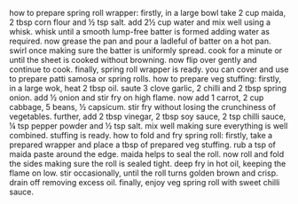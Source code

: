 how to prepare spring roll wrapper:
firstly, in a large bowl take 2 cup maida, 2 tbsp corn flour and ½ tsp salt.
add 2½ cup water and mix well using a whisk.
whisk until a smooth lump-free batter is formed adding water as required.
now grease the pan and pour a ladleful of batter on a hot pan.
swirl once making sure the batter is uniformly spread.
cook for a minute or until the sheet is cooked without browning.
now flip over gently and continue to cook.
finally, spring roll wrapper is ready. you can cover and use to prepare patti samosa or spring rolls.
how to prepare veg stuffing:
firstly, in a large wok, heat 2 tbsp oil. saute 3 clove garlic, 2 chilli and 2 tbsp spring onion.
add ½ onion and stir fry on high flame.
now add 1 carrot, 2 cup cabbage, 5 beans, ½ capsicum.
stir fry without losing the crunchiness of vegetables.
further, add 2 tbsp vinegar, 2 tbsp soy sauce, 2 tsp chilli sauce, ¼ tsp pepper powder and ½ tsp salt.
mix well making sure everything is well combined. stuffing is ready.
how to fold and fry spring roll:
firstly, take a prepared wrapper and place a tbsp of prepared veg stuffing.
rub a tsp of maida paste around the edge. maida helps to seal the roll.
now roll and fold the sides making sure the roll is sealed tight.
deep fry in hot oil, keeping the flame on low.
stir occasionally, until the roll turns golden brown and crisp.
drain off removing excess oil.
finally, enjoy veg spring roll with sweet chilli sauce.
